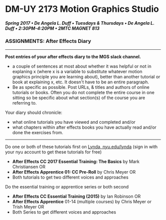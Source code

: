 # DM-UY 2173 Motion Graphics Studio

##### Spring 2017 • De Angela L. Duff • Tuesdays &amp; Thursdays • De Angela L. Duff • 2:30PM-4:20PM • 2MTC MAGNET 813

### ASSIGNMENTS: After Effects Diary
 ---

**Post entries of your after effects diary to the MGS slack channel.** 
* a couple of sentences at most about whether it was helpful or not in explaning x (where x is a variable to substitute whatever motion graphics principle you are learning about), better than another tutorial or book at explaining x, etc. It doesn't have to be an entire paragraph.
* Be as specific as possible. Post URLs, & titles and authors of online tutorials or books. Often you do not complete the entire course in one sitting so be specific about what section(s) of the course you are referring to.

Your diary should chronicle: 
* what online tutorials you have viewed and completed and/or 
* what chapters within after effects books you have actually read and/or done the exercises from.

---
Do one or both of these tutorials first on [Lynda, nyu.edu/lynda](http://nyu.edu/lynda) (sign in with your nyu account to get these tutorials for free)
* **After Effects CC 2017 Essential Training: The Basics** by Mark Christiansen OR 
* **After Effects Apprentice 01: CC Pre-Roll** by Chris Meyer OR 
* Both tutorials to get two different voices and approaches

Do the essential training or apprentice series or both second
* **After Effects CC Essential Training (2015)** by Ian Robinson OR 
* **After Effects Apprentice** 01-14 (multiple courses) by Chris Meyer or Trish Meyer OR 
* Both Series to get different voices and approaches

